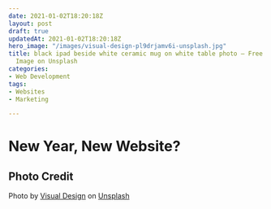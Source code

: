 ```yaml
---
date: 2021-01-02T18:20:18Z
layout: post
draft: true
updatedAt: 2021-01-02T18:20:18Z
hero_image: "/images/visual-design-pl9drjamv6i-unsplash.jpg"
title: black ipad beside white ceramic mug on white table photo – Free Coffee cup
  Image on Unsplash
categories:
- Web Development
tags:
- Websites
- Marketing

---
```

# New Year, New Website?

## Photo Credit

Photo by [Visual Design](https://unsplash.com/@visualdesign_inspiration?utm_source=unsplash&utm_medium=referral&utm_content=creditCopyText) on [Unsplash](https://unsplash.com/s/photos/wireframe?utm_source=unsplash&utm_medium=referral&utm_content=creditCopyText)